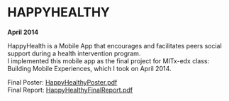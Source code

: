 # HAPPYHEALTHY 

**April 2014**

HappyHealth is a Mobile App that encourages and facilitates peers social support during a health intervention program.    
I implemented this mobile app as the final project for MITx-edx class: Building Mobile Experiences, which I took on April 2014.

Final Poster: [HappyHealthyPoster.pdf](HappyHealthyPoster.pdf)   
Final Report: [HappyHealthyFinalReport.pdf](HappyHealthyFinalReport.pdf)
